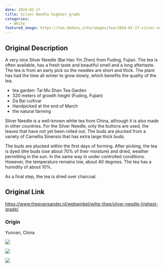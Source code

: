 ```yaml
---
date: 2024-02-17
title: Silver Needle highest grade
categories:
  - White
featured_image: https://tea.dedunu.info/images/tea/2024-02-17-silver-needles-highest-grade-1.jpg
---
```

## Original Description

A very nice Silver Needle (Bai Hao Yin Zhen) from Fuding, Fujian. The tea is often available, has a fresh taste and beautiful smell and a long aftertaste. The tea is from an early pick so the needles are short and thick. The plant has had the time all winter to grow slowly, which benefits the quality of the tea.

- tea garden: Tai Mu Shan Tea Garden
- 320 meters of growth height (Fuding, Fujian)
- Da Bai cultivar
- Handpicked at the end of March
- the natural farming

Silver Needle is a well-known white tea from China, although it is also made in other countries. For the Silver Needle, only the buttons are used, the leaves that have not yet been rolled out. The buds are plucked from a variety of Camellia Sinensis that has extra large thick buds.

The buds are plucked within the first days of forming. After picking, the tea is dyed (the buds lose about 70% of their moisture) and dried, weather permitting in the sun. In the same way in under controlled conditions. However, the temperature remains low, about 40 degrees. The tea has a humidity of about 10%.

As a final step, the tea is dried over charcoal.

## Original Link

<https://www.theevansander.nl/webwinkel/witte-thee/silver-needle-highest-grade/>

### Origin 

Yunnan, China

![](https://tea.dedunu.info/images/tea/2024-02-17-silver-needles-highest-grade-2.jpg)

![](https://tea.dedunu.info/images/tea/2024-02-17-silver-needles-highest-grade-3.jpg)

![](https://tea.dedunu.info/images/tea/2024-02-17-silver-needles-highest-grade-4.jpg)
